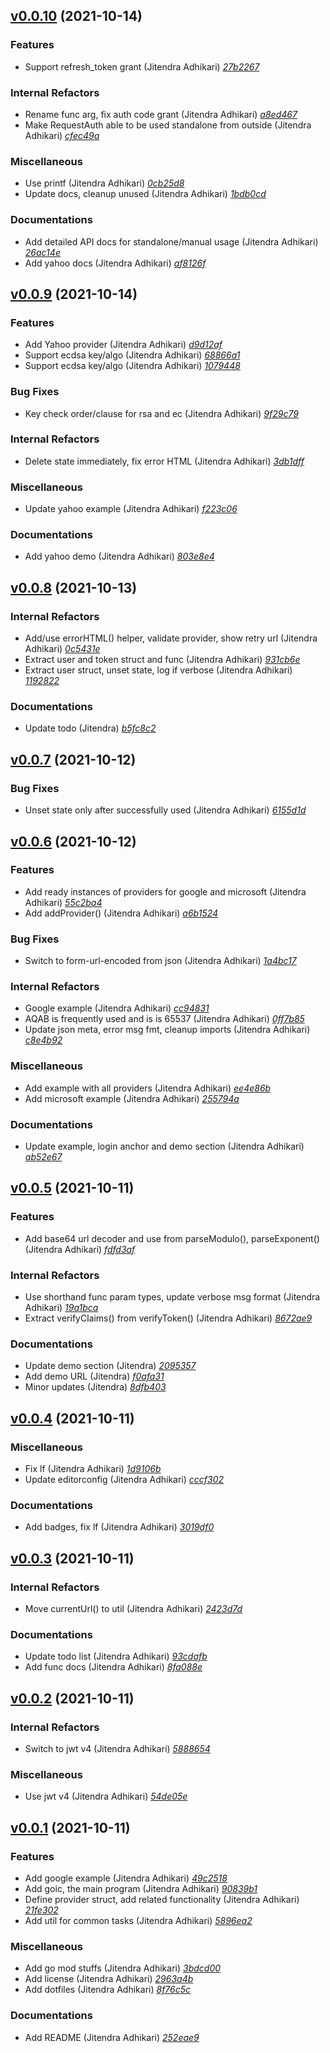 ## [v0.0.10](https://github.com/adhocore/goic/releases/tag/v0.0.10) (2021-10-14)

### Features
- Support refresh_token grant (Jitendra Adhikari) [_27b2267_](https://github.com/adhocore/goic/commit/27b2267)

### Internal Refactors
- Rename func arg, fix auth code grant (Jitendra Adhikari) [_a8ed467_](https://github.com/adhocore/goic/commit/a8ed467)
- Make RequestAuth able to be used standalone from outside (Jitendra Adhikari) [_cfec49a_](https://github.com/adhocore/goic/commit/cfec49a)

### Miscellaneous
- Use printf (Jitendra Adhikari) [_0cb25d8_](https://github.com/adhocore/goic/commit/0cb25d8)
- Update docs, cleanup unused (Jitendra Adhikari) [_1bdb0cd_](https://github.com/adhocore/goic/commit/1bdb0cd)

### Documentations
- Add detailed API docs for standalone/manual usage (Jitendra Adhikari) [_26ac14e_](https://github.com/adhocore/goic/commit/26ac14e)
- Add yahoo docs (Jitendra Adhikari) [_af8126f_](https://github.com/adhocore/goic/commit/af8126f)


## [v0.0.9](https://github.com/adhocore/goic/releases/tag/v0.0.9) (2021-10-14)

### Features
- Add Yahoo provider (Jitendra Adhikari) [_d9d12af_](https://github.com/adhocore/goic/commit/d9d12af)
- Support ecdsa key/algo (Jitendra Adhikari) [_68866a1_](https://github.com/adhocore/goic/commit/68866a1)
- Support ecdsa key/algo (Jitendra Adhikari) [_1079448_](https://github.com/adhocore/goic/commit/1079448)

### Bug Fixes
- Key check order/clause for rsa and ec (Jitendra Adhikari) [_9f29c79_](https://github.com/adhocore/goic/commit/9f29c79)

### Internal Refactors
- Delete state immediately, fix error HTML (Jitendra Adhikari) [_3db1dff_](https://github.com/adhocore/goic/commit/3db1dff)

### Miscellaneous
- Update yahoo example (Jitendra Adhikari) [_f223c06_](https://github.com/adhocore/goic/commit/f223c06)

### Documentations
- Add yahoo demo (Jitendra Adhikari) [_803e8e4_](https://github.com/adhocore/goic/commit/803e8e4)


## [v0.0.8](https://github.com/adhocore/goic/releases/tag/v0.0.8) (2021-10-13)

### Internal Refactors
- Add/use errorHTML() helper, validate provider, show retry url (Jitendra Adhikari) [_0c5431e_](https://github.com/adhocore/goic/commit/0c5431e)
- Extract user and token struct and func (Jitendra Adhikari) [_931cb6e_](https://github.com/adhocore/goic/commit/931cb6e)
- Extract user struct, unset state, log if verbose (Jitendra Adhikari) [_1192822_](https://github.com/adhocore/goic/commit/1192822)

### Documentations
- Update todo (Jitendra) [_b5fc8c2_](https://github.com/adhocore/goic/commit/b5fc8c2)


## [v0.0.7](https://github.com/adhocore/goic/releases/tag/v0.0.7) (2021-10-12)

### Bug Fixes
- Unset state only after successfully used (Jitendra Adhikari) [_6155d1d_](https://github.com/adhocore/goic/commit/6155d1d)


## [v0.0.6](https://github.com/adhocore/goic/releases/tag/v0.0.6) (2021-10-12)

### Features
- Add ready instances of providers for google and microsoft (Jitendra Adhikari) [_55c2ba4_](https://github.com/adhocore/goic/commit/55c2ba4)
- Add addProvider() (Jitendra Adhikari) [_a6b1524_](https://github.com/adhocore/goic/commit/a6b1524)

### Bug Fixes
- Switch to form-url-encoded from json (Jitendra Adhikari) [_1a4bc17_](https://github.com/adhocore/goic/commit/1a4bc17)

### Internal Refactors
- Google example (Jitendra Adhikari) [_cc94831_](https://github.com/adhocore/goic/commit/cc94831)
- AQAB is frequently used and is is 65537 (Jitendra Adhikari) [_0ff7b85_](https://github.com/adhocore/goic/commit/0ff7b85)
- Update json meta, error msg fmt, cleanup imports (Jitendra Adhikari) [_c8e4b92_](https://github.com/adhocore/goic/commit/c8e4b92)

### Miscellaneous
- Add example with all providers (Jitendra Adhikari) [_ee4e86b_](https://github.com/adhocore/goic/commit/ee4e86b)
- Add microsoft example (Jitendra Adhikari) [_255794a_](https://github.com/adhocore/goic/commit/255794a)

### Documentations
- Update example, login anchor and demo section (Jitendra Adhikari) [_ab52e67_](https://github.com/adhocore/goic/commit/ab52e67)


## [v0.0.5](https://github.com/adhocore/goic/releases/tag/v0.0.5) (2021-10-11)

### Features
- Add base64 url decoder and use from parseModulo(), parseExponent() (Jitendra Adhikari) [_fdfd3af_](https://github.com/adhocore/goic/commit/fdfd3af)

### Internal Refactors
- Use shorthand func param types, update verbose msg format (Jitendra Adhikari) [_19a1bca_](https://github.com/adhocore/goic/commit/19a1bca)
- Extract verifyClaims() from verifyToken() (Jitendra Adhikari) [_8672ae9_](https://github.com/adhocore/goic/commit/8672ae9)

### Documentations
- Update demo section (Jitendra) [_2095357_](https://github.com/adhocore/goic/commit/2095357)
- Add demo URL (Jitendra) [_f0afa31_](https://github.com/adhocore/goic/commit/f0afa31)
- Minor updates (Jitendra) [_8dfb403_](https://github.com/adhocore/goic/commit/8dfb403)


## [v0.0.4](https://github.com/adhocore/goic/releases/tag/v0.0.4) (2021-10-11)

### Miscellaneous
- Fix lf (Jitendra Adhikari) [_1d9106b_](https://github.com/adhocore/goic/commit/1d9106b)
- Update editorconfig (Jitendra Adhikari) [_cccf302_](https://github.com/adhocore/goic/commit/cccf302)

### Documentations
- Add badges, fix lf (Jitendra Adhikari) [_3019df0_](https://github.com/adhocore/goic/commit/3019df0)


## [v0.0.3](https://github.com/adhocore/goic/releases/tag/v0.0.3) (2021-10-11)

### Internal Refactors
- Move currentUrl() to util (Jitendra Adhikari) [_2423d7d_](https://github.com/adhocore/goic/commit/2423d7d)

### Documentations
- Update todo list (Jitendra Adhikari) [_93cdafb_](https://github.com/adhocore/goic/commit/93cdafb)
- Add func docs (Jitendra Adhikari) [_8fa088e_](https://github.com/adhocore/goic/commit/8fa088e)


## [v0.0.2](https://github.com/adhocore/goic/releases/tag/v0.0.2) (2021-10-11)

### Internal Refactors
- Switch to jwt v4 (Jitendra Adhikari) [_5888654_](https://github.com/adhocore/goic/commit/5888654)

### Miscellaneous
- Use jwt v4 (Jitendra Adhikari) [_54de05e_](https://github.com/adhocore/goic/commit/54de05e)


## [v0.0.1](https://github.com/adhocore/goic/releases/tag/v0.0.1) (2021-10-11)

### Features
- Add google example (Jitendra Adhikari) [_49c2518_](https://github.com/adhocore/goic/commit/49c2518)
- Add goic, the main program (Jitendra Adhikari) [_90839b1_](https://github.com/adhocore/goic/commit/90839b1)
- Define provider struct, add related functionality (Jitendra Adhikari) [_21fe302_](https://github.com/adhocore/goic/commit/21fe302)
- Add util for common tasks (Jitendra Adhikari) [_5896ea2_](https://github.com/adhocore/goic/commit/5896ea2)

### Miscellaneous
- Add go mod stuffs (Jitendra Adhikari) [_3bdcd00_](https://github.com/adhocore/goic/commit/3bdcd00)
- Add license (Jitendra Adhikari) [_2963a4b_](https://github.com/adhocore/goic/commit/2963a4b)
- Add dotfiles (Jitendra Adhikari) [_8f76c5c_](https://github.com/adhocore/goic/commit/8f76c5c)

### Documentations
- Add README (Jitendra Adhikari) [_252eae9_](https://github.com/adhocore/goic/commit/252eae9)
